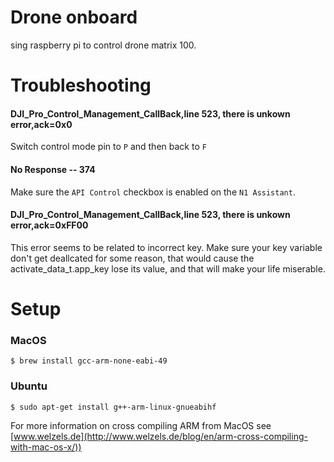 # Drone onboard

sing raspberry pi to control drone matrix 100.

# Troubleshooting

#### DJI_Pro_Control_Management_CallBack,line 523, there is unkown error,ack=0x0

Switch control mode pin to `P` and then back to `F`

#### No Response -- 374

Make sure the `API Control` checkbox is enabled on the `N1 Assistant`.

#### DJI_Pro_Control_Management_CallBack,line 523, there is unkown error,ack=0xFF00

This error seems to be related to incorrect key. Make sure your key variable don't get deallcated for some reason, that would cause the activate_data_t.app_key lose its value, and that will make your life miserable.

# Setup

### MacOS

```shell
$ brew install gcc-arm-none-eabi-49
```

### Ubuntu

```shell
$ sudo apt-get install g++-arm-linux-gnueabihf
```

For more information on cross compiling ARM from MacOS see [www.welzels.de](http://www.welzels.de/blog/en/arm-cross-compiling-with-mac-os-x/))


